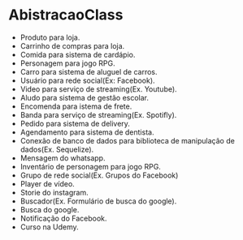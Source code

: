 # AbistracaoClass

- Produto para loja.
- Carrinho de compras para loja.
- Comida para sistema de cardápio.
- Personagem para jogo RPG.
- Carro para sistema de aluguel de carros.
- Usuário para rede social(Ex: Facebook).
- Video para serviço de streaming(Ex. Youtube).
- Aludo para sistema de gestão escolar.
- Encomenda para istema de frete.
- Banda para serviço de streaming(Ex. Spotifly).
- Pedido para sistema de delivery.
- Agendamento para sistema de dentista.
- Conexão de banco de dados para biblioteca de manipulação de dados(Ex. Sequelize).
- Mensagem do whatsapp.
- Inventário de personagem para jogo RPG.
- Grupo de rede social(Ex. Grupos do Facebook)
- Player de vídeo.
- Storie do instagram.
- Buscador(Ex. Formulário de busca do google).
- Busca do google.
- Notificação do Facebook.
- Curso na Udemy.